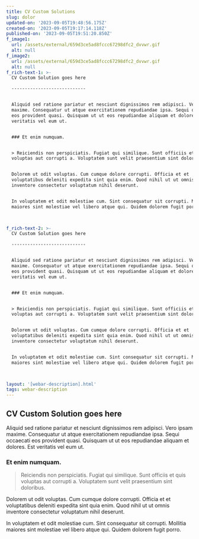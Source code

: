 ```yaml
---
title: CV Custom Solutions
slug: dolor
updated-on: '2023-09-05T19:48:56.175Z'
created-on: '2023-09-05T19:17:14.118Z'
published-on: '2023-09-05T19:51:20.850Z'
f_image1:
  url: /assets/external/659d3ce5ad8fccc67298dfc2_dvvwr.gif
  alt: null
f_image2:
  url: /assets/external/659d3ce5ad8fccc67298dfc2_dvvwr.gif
  alt: null
f_rich-text-1: >-
  CV Custom Solution goes here

  ----------------------------


  Aliquid sed ratione pariatur et nesciunt dignissimos rem adipisci. Vero ipsam
  maxime. Consequatur ut atque exercitationem repudiandae ipsa. Sequi occaecati
  eos provident quasi. Quisquam ut ut eos repudiandae aliquam et dolores. Est
  veritatis vel eum ut.


  ### Et enim numquam.


  > Reiciendis non perspiciatis. Fugiat qui similique. Sunt officiis et quis
  voluptas aut corrupti a. Voluptatem sunt velit praesentium sint doloribus.


  Dolorem ut odit voluptas. Cum cumque dolore corrupti. Officia et et
  voluptatibus deleniti expedita sint quia enim. Quod nihil ut ut omnis
  inventore consectetur voluptatum nihil deserunt.


  In voluptatem et odit molestiae cum. Sint consequatur sit corrupti. Mollitia
  maiores sint molestiae vel libero atque qui. Quidem dolorem fugit porro.


  ‍
f_rich-text-2: >-
  CV Custom Solution goes here

  ----------------------------


  Aliquid sed ratione pariatur et nesciunt dignissimos rem adipisci. Vero ipsam
  maxime. Consequatur ut atque exercitationem repudiandae ipsa. Sequi occaecati
  eos provident quasi. Quisquam ut ut eos repudiandae aliquam et dolores. Est
  veritatis vel eum ut.


  ### Et enim numquam.


  > Reiciendis non perspiciatis. Fugiat qui similique. Sunt officiis et quis
  voluptas aut corrupti a. Voluptatem sunt velit praesentium sint doloribus.


  Dolorem ut odit voluptas. Cum cumque dolore corrupti. Officia et et
  voluptatibus deleniti expedita sint quia enim. Quod nihil ut ut omnis
  inventore consectetur voluptatum nihil deserunt.


  In voluptatem et odit molestiae cum. Sint consequatur sit corrupti. Mollitia
  maiores sint molestiae vel libero atque qui. Quidem dolorem fugit porro.


  ‍
layout: '[webar-description].html'
tags: webar-description
---
```


CV Custom Solution goes here
----------------------------

Aliquid sed ratione pariatur et nesciunt dignissimos rem adipisci. Vero ipsam maxime. Consequatur ut atque exercitationem repudiandae ipsa. Sequi occaecati eos provident quasi. Quisquam ut ut eos repudiandae aliquam et dolores. Est veritatis vel eum ut.

### Et enim numquam.

> Reiciendis non perspiciatis. Fugiat qui similique. Sunt officiis et quis voluptas aut corrupti a. Voluptatem sunt velit praesentium sint doloribus.

Dolorem ut odit voluptas. Cum cumque dolore corrupti. Officia et et voluptatibus deleniti expedita sint quia enim. Quod nihil ut ut omnis inventore consectetur voluptatum nihil deserunt.

In voluptatem et odit molestiae cum. Sint consequatur sit corrupti. Mollitia maiores sint molestiae vel libero atque qui. Quidem dolorem fugit porro.
